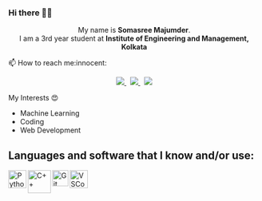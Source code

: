 ### Hi there 👋:smile:

<p align='center'>
  My name is <b>Somasree Majumder</b>.<br/>
  I am a 3rd year student at <b>Institute of Engineering and Management, Kolkata</b>
</p>


<p>📫 How to reach me:innocent:</p>

<p align='center'>
 
  <a href="mailto:seckroll16@gmail.com">
  <img src="https://img.shields.io/badge/Gmail-D14836?style=for-the-badge&logo=gmail&logoColor=white">
  </a>&nbsp
  
  <a href="https://www.linkedin.com/mwlite/in/somasree-majumder-3533411aa">
  <img src="https://img.shields.io/badge/LinkedIn-0077B5?style=for-the-badge&logo=linkedin&logoColor=white">
  </a>&nbsp
  
  <a href="https://twitter.com/SomasreeMajumd2">
    <img src="https://img.shields.io/badge/Twitter-1DA1F2?style=for-the-badge&logo=twitter&logoColor=white">
  </a>
  
</p>

My Interests :heart_eyes:<br>


- Machine Learning
- Coding
- Web Development

## Languages and software that I know and/or use:

<img align = 'left' alt = 'Python' width='36px' src="https://user-images.githubusercontent.com/55111154/100546857-8ba9c700-3289-11eb-9627-ae469441946b.png"/>

<img align = "left" alt = "C++" width = "46px" src="https://user-images.githubusercontent.com/55111154/100549944-5f4b7600-329c-11eb-8d47-a3d5f47bd248.png" />

<img align="left" alt="Git" width="32px" src= "https://user-images.githubusercontent.com/55111154/100549956-74280980-329c-11eb-8b47-62b3ea97e5ca.png"/>

<img align="left" alt="VSCode" width="36px" src= "https://user-images.githubusercontent.com/55111154/100549504-41304680-3299-11eb-811c-570aae79deba.png"/>

<br/>
<br/>
<br/>









<!--
**soma2000-lang/soma2000-lang** is a ✨ _special_ ✨ repository because its `README.md` (this file) appears on your GitHub profile.

Here are some ideas to get you started:

- 🔭 I’m currently working on ...
- 🌱 I’m currently learning ...
- 👯 I’m looking to collaborate on ...
- 🤔 I’m looking for help with ...
- 💬 Ask me about ...
- 📫 How to reach me: ...
- 😄 Pronouns: ...
- ⚡ Fun fact: ...
-->

